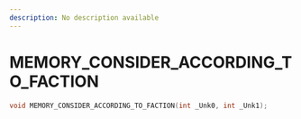 ```yaml
---
description: No description available 
---
```


# MEMORY_CONSIDER_ACCORDING_TO_FACTION

```cpp
void MEMORY_CONSIDER_ACCORDING_TO_FACTION(int _Unk0, int _Unk1);
```